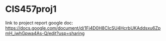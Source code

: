 # CIS457proj1

link to project report google doc:
 https://docs.google.com/document/d/1Fi4D0H8CIcSU4HcrbUKAddsxu6ZpmH_iwhGpwa4As-Q/edit?usp=sharing 
